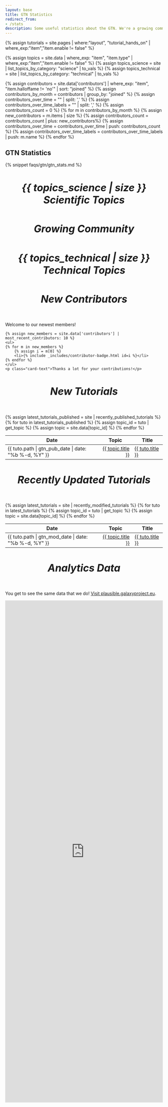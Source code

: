 ```yaml
---
layout: base
title: GTN Statistics
redirect_from:
- /stats
description: Some useful statistics about the GTN. We're a growing community!
---
```


<!-- tutorial stats -->
{% assign tutorials = site.pages | where:"layout", "tutorial_hands_on" | where_exp:"item","item.enable != false" %}

<!-- topic stats -->
{% assign topics = site.data | where_exp: "item", "item.type" | where_exp:"item","item.enable != false" %}
{% assign topics_science = site | list_topics_by_category: "science" | to_vals %}
{% assign topics_technical = site | list_topics_by_category: "technical" | to_vals %}

<!-- contributors stats -->
{% assign contributors = site.data['contributors'] | where_exp: "item", "item.halloffame != 'no'" | sort: "joined" %}
{% assign contributors_by_month = contributors | group_by: "joined" %}
{% assign contributors_over_time = "" | split: ',' %}
{% assign contributors_over_time_labels = "" | split: ',' %}
{% assign contributors_count = 0 %}
{% for m in contributors_by_month %}
      {% assign new_contributors = m.items | size %}
      {% assign contributors_count = contributors_count | plus: new_contributors%}
      {% assign contributors_over_time = contributors_over_time | push: contributors_count %}
      {% assign contributors_over_time_labels = contributors_over_time_labels | push: m.name %}
{% endfor %}


<!-- use chart.js for graphs -->
<script src="{% link assets/js/Chart.bundle.js %}"></script>
<!-- plugin for adding data labels to charts -->
<script src="{% link assets/js/chartjs-plugin-datalabels@0.7.0.js %}"></script>


<style type="text/css" media="all">
.card-title {
	font-size: 2rem;
	text-align: center;
}
</style>


<section>
<h1>GTN Statistics</h1>
<div class="stats">

{% snippet faqs/gtn/gtn_stats.md %}
<div class="row">

<!-- tutorials per topic -->
<div class="col-md-6">
 <div class="card">
  <div class="card-body">
   <h5 class="card-title">{{ topics_science | size }} Scientific Topics</h5>
   <canvas id="tutorialsBar" width="400" height="400"></canvas>
   </div>
 </div>
</div>

 <!-- conttributors over time  -->
<div class="col-md-6">
 <div class="card">
  <div class="card-body">
   <h5 class="card-title">Growing Community</h5>
   <canvas id="contributorsGraph" width="400" height="400"></canvas>
   </div>
 </div>
</div>

 <!-- tutorials per topic (technical topics) -->
<div class="col-md-8">
 <div class="card">
  <div class="card-body">
   <h5 class="card-title">{{ topics_technical | size }} Technical Topics</h5>
   <canvas id="tutorialsBarTechnical" width="400"></canvas>
   </div>
 </div>
</div>

 <!-- list the 5 newest contributors -->
<div class="col-md-4">
 <div class="card">
  <div class="card-body">
   <h5 class="card-title">New Contributors</h5>
   <p class="card-text">Welcome to our newest members!</p>

    {% assign new_members = site.data['contributors'] | most_recent_contributors: 10 %}
    <ul>
    {% for m in new_members %}
        {% assign i = m[0] %}
        <li>{% include _includes/contributor-badge.html id=i %}</li>
    {% endfor %}
    </ul>
    <p class="card-text">Thanks a lot for your contributions!</p>

   </div>
 </div>
</div>

<!-- Latest Added Tutorials -->
<div class="col-md-6">
 <div class="card">
  <div class="card-body">
   <h5 class="card-title">New Tutorials</h5>
   {% assign latest_tutorials_published = site | recently_published_tutorials %}
   <table class="table table-striped">
    <thead>
      <tr><th>Date</th><th>Topic</th><th>Title</th></tr>
    </thead>
    <tbody>
    {% for tuto in latest_tutorials_published %}
            {% assign topic_id = tuto | get_topic %}
            {% assign topic = site.data[topic_id] %}
      <tr>
        <td>{{ tuto.path | gtn_pub_date | date: "%b %-d, %Y"  }}</td>
        <td style="text-align:right">
            <a href="{{ site.baseurl }}/topics/{{ topic_id }}">
                {{ topic.title }}
            </a>
</td>
        <td><a href="{{ site.baseurl }}/{{ tuto.url }}">
            {{ tuto.title }}
            </a></td>
      </tr>
    {% endfor %}
    </tbody>
   </table>
   </div>
 </div>
</div>

<!-- Latest modified Tutorials -->
<div class="col-md-6">
 <div class="card">
  <div class="card-body">
   <h5 class="card-title">Recently Updated Tutorials</h5>
   {% assign latest_tutorials = site | recently_modified_tutorials %}
   <table class="table table-striped">
    <thead>
      <tr><th>Date</th><th>Topic</th><th>Title</th></tr>
    </thead>
    <tbody>
    {% for tuto in latest_tutorials %}
            {% assign topic_id = tuto | get_topic %}
            {% assign topic = site.data[topic_id] %}
      <tr>
        <td>{{ tuto.path | gtn_mod_date | date: "%b %-d, %Y"  }}</td>
        <td style="text-align:right">
            <a href="{{ site.baseurl }}/topics/{{ topic_id }}">
                {{ topic.title }}
            </a>
</td>
        <td><a href="{{ site.baseurl }}/{{ tuto.url }}">
            {{ tuto.title }}
            </a></td>
      </tr>
    {% endfor %}
    </tbody>
   </table>
   </div>
 </div>
</div>

<!-- Plausible Graphs -->
<div class="col-md-12">
 <div class="card">
  <div class="card-body">
   <h5 class="card-title">Analytics Data</h5>
   <p class="card-text">You get to see the same data that we do! <a href="https://plausible.galaxyproject.eu/training.galaxyproject.org">Visit plausible.galaxyproject.eu</a>.</p>
   <iframe title="plausible stats" src="https://plausible.galaxyproject.eu/training.galaxyproject.org" width="100%" height="1600px" frameBorder="0"></iframe>
   </div>
 </div>
</div>

 <!-- end stats cards -->


</div>
</div>

</section>


<!-- make the charts -->
<script type="text/javascript">
const style = getComputedStyle(document.body);
Chart.defaults.global.defaultColor = style.getPropertyValue("--color-background");
Chart.defaults.global.defaultFontColor = style.getPropertyValue("--text-color");

Chart.plugins.unregister(ChartDataLabels);

function genColors(size) {
	var o = [];
	for(i = 0; i < size; i++){
		o.push(`hsl(${ i * 360 / size }, 100%, 50%)`)
	}
	return o;
}


// Charts displaying number of tutorials per topic
// Scientific Topics
var data_tutos = [{% for topic in topics_science %}{{site | topic_filter: topic.name | size }}{%unless forloop.last%},{%endunless%}{% endfor %}];
var labels_topics = [{% for topic in topics_science %}"{{ topic.title }}"{%unless forloop.last%},{%endunless%}{% endfor %}];

// Remove animations for accessibility
const isReduced = window.matchMedia(`(prefers-reduced-motion: reduce)`) === true || window.matchMedia(`(prefers-reduced-motion: reduce)`).matches === true;
if(isReduced){
    Chart.defaults.global.animation.duration = 0;
}

var tutorialsBar = new Chart('tutorialsBar', {
  type: 'horizontalBar',

  data: {
    labels: labels_topics,
    datasets: [{
      backgroundColor: genColors(data_tutos.length),
      data: data_tutos
    }]
  },
  plugins: [ChartDataLabels],

  options: {
    legend: {
	  display: false
	},
    title: {
      display: true,
      text: 'Tutorials per Topic'
    },
    plugins: {
      datalabels: {
        anchor: 'end',
        align: 'end'
      }
    }
  }
});

// Technical Topics
// Chart displaying number of tutorials per topic
var data_tutos = [{% for topic in topics_technical %}{{site | topic_filter: topic.name | size }}{%unless forloop.last%},{%endunless%}{% endfor %}];
var labels_topics = [{% for topic in topics_technical %}"{{ topic.title }}"{%unless forloop.last%},{%endunless%}{% endfor %}];

var tutorialsBarTechnical = new Chart("tutorialsBarTechnical", {
  type: 'horizontalBar',

  data: {
    labels: labels_topics,
    datasets: [{
      backgroundColor: genColors(data_tutos.length),
      data: data_tutos
    }]
  },
  plugins: [ChartDataLabels],

  options: {
    scales: {
      xAxes: [{
        ticks: {
          beginAtZero: true
        }
      }],
    },
    legend: {
	  display: false
	},
    title: {
      display: true,
      text: 'Tutorials per Topic'
    },
    plugins: {
      datalabels: {
        anchor: 'end',
        align: 'end'
      }
    }
  }
});



// Contributors chart
var data_contributors = [{%for c in contributors_over_time %}{x:"{{contributors_over_time_labels[forloop.index]}}" , y: {{c}} } {%unless forloop.last%},{%endunless%}{%endfor%}];

var labels_contributors = [{%for l in contributors_over_time_labels %}"{{l}}"{%unless forloop.last%},{%endunless%}{%endfor%}];

var contributorsBar = new Chart('contributorsGraph', {
  type: 'line',
  data: {
    datasets: [{
      data: data_contributors,
      borderColor: style.getPropertyValue("--text-color"),
    }]
  },

  options: {
    scales: {
      yAxes: [{
        ticks: {
          beginAtZero: true
        }
      }],
      xAxes: [{
        type: 'time',
        time: {
          displayFormats:{month:'YYYY-MM'},
          min:'2017-10',
          unit: 'month',
          distribution: 'linear'
        }
      }]
    },
    legend: {
	  display: false
	},
    title: {
      display: true,
      text: 'Contributors over time'
    }
  }
});

</script>
